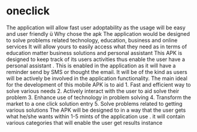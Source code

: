 # oneclick
The application will allow fast user adoptability as the usage will be easy and user friendly  ü Why chose the apk  The application would be designed to solve problems related technology, education, business and online services It will allow yours to easily access what they need as in terms of education matter business solutions and personal assistant This APK is designed to keep track of its users activities thus enable the user have a personal assistant . This is enabled in the application as it will have a reminder send by SMS or thought the email. It will be of the kind as users will be actively be involved in the application functionality. The main ideal for the development of this mobile APK is to aid 1. Fast and efficient way to solve various needs 2. Actively interact with the user to aid solve their problem 3. Enhance use of technology in problem solving 4. Transform the market to a one click solution entry 5. Solve problems related to getting various solutions The APK will be designed to in a way that the user gets what he/she wants within 1-5 mints of the application use . it will contain various categories that will enable the user get results instance
